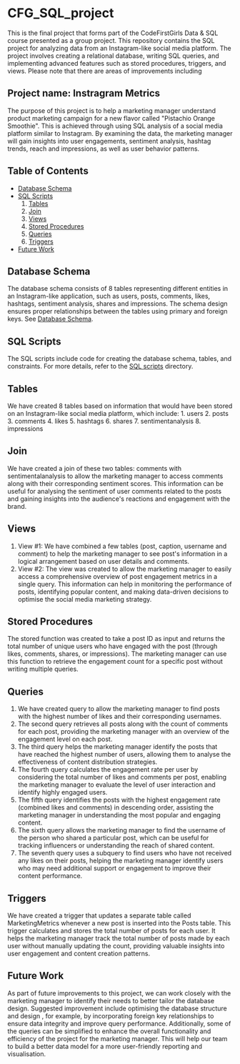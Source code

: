 # CFG_SQL_project
This is the final project that forms part of the CodeFirstGirls Data & SQL course presented as a group project. This repository contains the SQL project for analyzing data from an Instagram-like social media platform. The project involves creating a relational database, writing SQL queries, and implementing advanced features such as stored procedures, triggers, and views. Please note that there are areas of improvements including 

## Project name: Instragram Metrics
The purpose of this project is to help a marketing manager understand product marketing campaign for a new flavor called "Pistachio Orange Smoothie". This is achieved through using SQL analysis of a social media platform similar to Instagram. By examining the data, the marketing manager will gain insights into user engagements, sentiment analysis, hashtag trends, reach and impressions, as well as user behavior patterns.

## Table of Contents
- [Database Schema](#database-schema)
- [SQL Scripts](#sql-scripts)
	1. [Tables](#tables)
	2. [Join](#join)
	3. [Views](#views)
	4. [Stored Procedures](#stored-procedures)
	5. [Queries](#queries)
	6. [Triggers](#triggers)
- [Future Work](#future_work)

## Database Schema
The database schema consists of 8 tables representing different entities in an Instagram-like application, such as users, posts, comments, likes, hashtags, sentiment analysis, shares and impressions. The schema design ensures proper relationships between the tables using primary and foreign keys. See [Database Schema](./cfg_gp44_dbstructure.png/).

## SQL Scripts
The SQL scripts include code for creating the database schema, tables, and constraints. For more details, refer to the [SQL scripts](./sql_scripts/) directory.

## Tables
We have created 8 tables based on information that would have been stored on an Instagram-like social media platform, which include:
		1. users
		2. posts
		3. comments
		4. likes
		5. hashtags
		6. shares
		7. sentimentanalysis
		8. impressions
		
## Join
We have created a join of these two tables: comments  with sentimentalanalysis to allow the marketing manager to access comments along with their corresponding sentiment scores. This information can be useful for analysing the sentiment of user comments related to the posts and gaining insights into the audience's reactions and engagement with the brand.

## Views
1. View #1: We have combined a few tables (post, caption, username and comment) to help the marketing manager to see post's information in a logical arrangement based on user details and comments.
2. View #2: The view was created to allow the marketing manager to easily access a comprehensive overview of post engagement metrics in a single query. This information can help in monitoring the performance of posts, identifying popular content, and making data-driven decisions to optimise the social media marketing strategy.

## Stored Procedures
The stored function was created to take a post ID as input and returns the total number of unique users who have engaged with the post (through likes, comments, shares, or impressions). The marketing manager can use this function to retrieve the engagement count for a specific post without writing multiple queries.

## Queries
1. We have created query to allow the marketing manager to find posts with the highest number of likes and their corresponding usernames.
2. The second query retrieves all posts along with the count of comments for each post, providing the marketing manager with an overview of the engagement level on each post.
3. The third query helps the marketing manager identify the posts that have reached the highest number of users, allowing them to analyse the effectiveness of content distribution strategies.
4. The fourth query calculates the engagement rate per user by considering the total number of likes and comments per post, enabling the marketing manager to evaluate the level of user interaction and identify highly engaged users.
5. The fifth query identifies the posts with the highest engagement rate (combined likes and comments) in descending order, assisting the marketing manager in understanding the most popular and engaging content.
6. The sixth query allows the marketing manager to find the username of the person who shared a particular post, which can be useful for tracking influencers or understanding the reach of shared content.
7. The seventh query uses a subquery to find users who have not received any likes on their posts, helping the marketing manager identify users who may need additional support or engagement to improve their content performance.

## Triggers
We have created a trigger that updates a separate table called MarketingMetrics whenever a new post is inserted into the Posts table. This trigger calculates and stores the total number of posts for each user. It helps the marketing manager track the total number of posts made by each user without manually updating the count, providing valuable insights into user engagement and content creation patterns.

## Future Work
As part of future improvements to this project, we can work closely with the marketing manager to identify their needs to better tailor the database design. Suggested improvement include optimising the database structure and design , for example, by incorporating foreign key relationships to ensure data integrity and improve query performance. Additionally, some of the queries can be simplified to enhance the overall functionality and efficiency of the project for the marketing manager. This will help our team to build a better data model for a more user-friendly reporting and visualisation.


